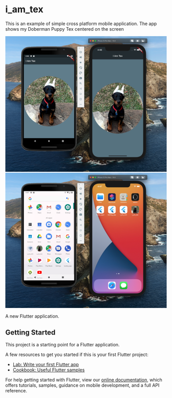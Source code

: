 # i_am_tex
This is an example of simple cross platform mobile application. The app shows my Doberman Puppy Tex centered on the screen

![App Screenshot](https://github.com/AndrewPalet/i_am_tex/blob/master/images/App-Screen.png "App Screenshot")
![Icons Screenshot](https://github.com/AndrewPalet/i_am_tex/blob/master/images/Icons.png "Icons Screenshot")

A new Flutter application.

## Getting Started

This project is a starting point for a Flutter application.

A few resources to get you started if this is your first Flutter project:

- [Lab: Write your first Flutter app](https://flutter.dev/docs/get-started/codelab)
- [Cookbook: Useful Flutter samples](https://flutter.dev/docs/cookbook)

For help getting started with Flutter, view our
[online documentation](https://flutter.dev/docs), which offers tutorials,
samples, guidance on mobile development, and a full API reference.
